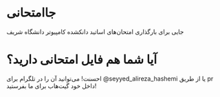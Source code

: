 # جاامتحانی
جایی برای بارگذاری امتحان‌های اساتید دانکشده کامپیوتر دانشگاه شریف

# آیا شما هم فایل امتحانی دارید؟

احسنت! می‌توانید آن را در تلگرام برای @seyyed_alireza_hashemi یا از طریق pr داخل خود گیت‌هاب برای ما بفرستید!
